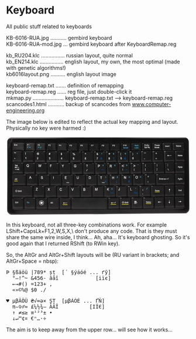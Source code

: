 # Keyboard
All public stuff related to keyboards  

KB-6016-RUA.jpg ........... gembird keyboard  
KB-6016-RUA-mod.jpg ... gembird keyboard after KeyboardRemap.reg  

kb_RU204.klc ................ russian layout, quite normal  
kb_EN214.klc ................ english layout, my own, the most optimal (made with genetic algorithms!)  
kb6016layout.png .......... english layout image  

keyboard-remap.txt ....... definition of remapping  
keyboard-remap.reg ...... reg file, just double-click it  
mkmap.py ..................... keyboard-remap.txt --> keyboard-remap.reg  
scancodes1.html ........... backup of scancodes from www.computer-engineering.org  

The image below is edited to reflect the actual key mapping and layout. Physically no key were harmed :)

![KB-6016-RUA-modified](https://github.com/georgiy-pruss/Keyboard/blob/master/KB-6016-RUA-mod.jpg)

In this keyboard, not all three-key combinations work. For example LShift+CapsLk+F1,2,W,S,X,\\ don't produce any code. That is they must share the same wire inside, I think... Ah, aha... It's keyboard ghosting. So it's good again that I returned RShift (to RWin key).

So, the AltGr and AltGr+Shift layouts will be (RU variant in brackets; and AltGr+Space = nbsp):

<pre>Þ §ßäöü |789* șț  [́  §ýáóé ... ґў]  
  °—!^~ &456- ăâî            [іїє]  
  ←→#() =123+ ,  
  «»©%@ $0_./</pre>  

<pre>♥ µβÄÖÜ ₴√∞ə× ȘȚ  [µβÁÓÉ ... ҐÑ]  
  π–♀♂≈ £¼½¾– ĂÂÎ          [ІЇЄ]  
  ↑ ≠≤≥ ≡¹²³± •  
  ↓↵™¢¤ €ⁿ…·÷</pre>

The aim is to keep away from the upper row... will see how it works...
